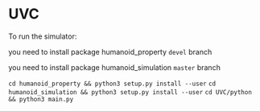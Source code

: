 # UVC

To run the simulator:

you need to install package humanoid_property `devel` branch

you need to install package humanoid_simulation `master` branch

`cd humanoid_property && python3 setup.py install --user`
`cd humanoid_simulation && python3 setup.py install --user`
`cd UVC/python && python3 main.py`
